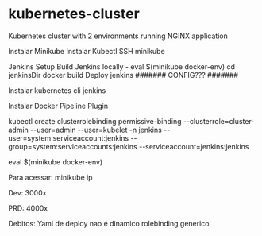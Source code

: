 # kubernetes-cluster
Kubernetes cluster with 2 environments running NGINX application

Instalar Minikube
Instalar Kubectl
SSH minikube

Jenkins Setup
	Build Jenkins locally - 
	eval $(minikube docker-env)
	cd jenkinsDir
	docker build
	Deploy jenkins
	#######  CONFIG???  #######

Instalar kubernetes cli jenkins

Instalar Docker Pipeline Plugin

kubectl create clusterrolebinding permissive-binding --clusterrole=cluster-admin --user=admin --user=kubelet -n jenkins --user=system:serviceaccount:jenkins --group=system:serviceaccounts:jenkins --serviceaccount=jenkins:jenkins

eval $(minikube docker-env)

Para acessar:
minikube ip

Dev:
3000x

PRD:
4000x

Debitos:
Yaml de deploy nao é dinamico
rolebinding generico